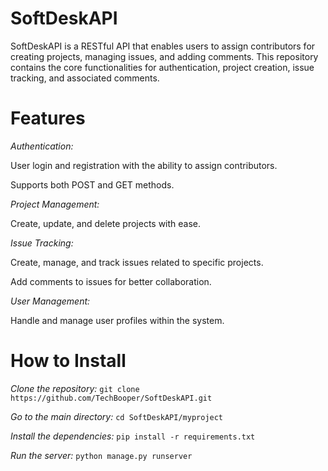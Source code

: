# **SoftDeskAPI**

SoftDeskAPI is a RESTful API that enables users to assign contributors for creating projects, managing issues, and adding comments. This repository contains the core functionalities for authentication, project creation, issue tracking, and associated comments.

# **Features**

*Authentication:*

User login and registration with the ability to assign contributors.

Supports both POST and GET methods.

*Project Management:*

Create, update, and delete projects with ease.

*Issue Tracking:*

Create, manage, and track issues related to specific projects.

Add comments to issues for better collaboration.

*User Management:*

Handle and manage user profiles within the system.

# **How to Install**

*Clone the repository:* `git clone https://github.com/TechBooper/SoftDeskAPI.git`

*Go to the main directory:* `cd SoftDeskAPI/myproject`

*Install the dependencies:* `pip install -r requirements.txt`

*Run the server:* `python manage.py runserver`

